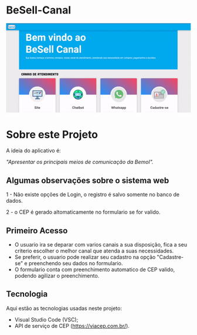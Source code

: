# BeSell-Canal

![Parte_1](https://github.com/Rubberss/BeSell-Canal/blob/507f15d1c25fc80dfed9d3df09419bed7bf11eb0/gif/bemol2.gif)


# Sobre este Projeto
A ideia do aplicativo é:

_"Apresentar os principais meios de comunicação da Bemol"._

## Algumas observações sobre o sistema web

1 - Não existe opções de Login, o registro é salvo somente no banco de dados.

2 - o CEP é gerado altomaticamente no formulario se for valido.

## Primeiro Acesso

- O usuario ira se deparar com varios canais a sua disposição, fica a seu criterio escolher o melhor canal que atenda a suas necessidades.
- Se preferir, o usuario pode realizar seu cadastro na opção "Cadastre-se" e preenchendo seu dados no formulario.
- O formulario conta com preenchimento automatico de CEP valido, podendo agilizar o preenchimento. 



## Tecnologia
Aqui estão as tecnologias usadas neste projeto:
* Visual Studio Code (VSC);
* API de serviço de CEP (https://viacep.com.br/).


